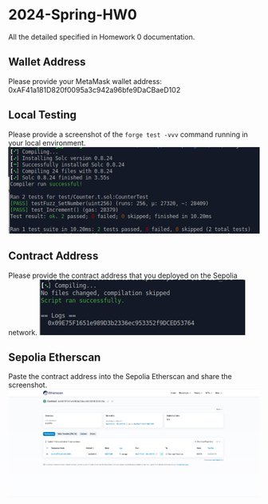 # 2024-Spring-HW0

All the detailed specified in Homework 0 documentation.

## Wallet Address
Please provide your MetaMask wallet address: 0xAF41a181D820f0095a3c942a96bfe9DaCBaeD102

## Local Testing
Please provide a screenshot of the `forge test -vvv` command running in your local environment.
![figure1](./figure1.png)
## Contract Address
Please provide the contract address that you deployed on the Sepolia network.
![figure2](./figure2.png)

## Sepolia Etherscan
Paste the contract address into the Sepolia Etherscan and share the screenshot.
![figure3](./figure3.png)
